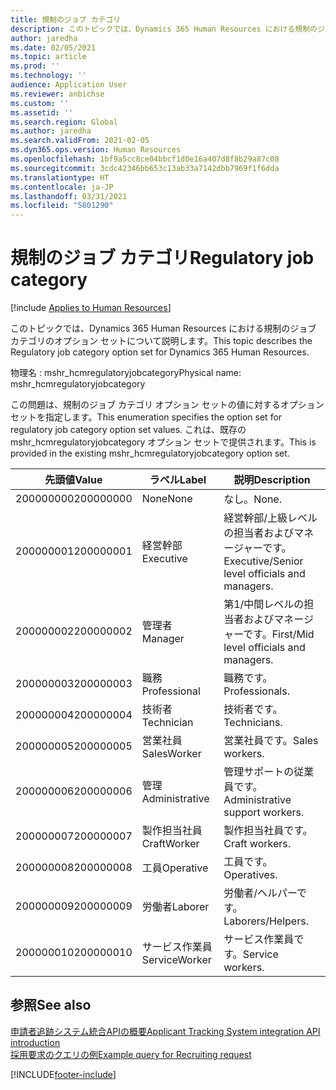 ```yaml
---
title: 規制のジョブ カテゴリ
description: このトピックでは、Dynamics 365 Human Resources における規制のジョブ カテゴリのオプション セットについて説明します。
author: jaredha
ms.date: 02/05/2021
ms.topic: article
ms.prod: ''
ms.technology: ''
audience: Application User
ms.reviewer: anbichse
ms.custom: ''
ms.assetid: ''
ms.search.region: Global
ms.author: jaredha
ms.search.validFrom: 2021-02-05
ms.dyn365.ops.version: Human Resources
ms.openlocfilehash: 1bf9a5cc8ce04bbcf1d0e16a407d8f8b29a87c08
ms.sourcegitcommit: 3cdc42346bb653c13ab33a7142dbb7969f1f6dda
ms.translationtype: HT
ms.contentlocale: ja-JP
ms.lasthandoff: 03/31/2021
ms.locfileid: "5801290"
---
```

# <a name="regulatory-job-category"></a><span data-ttu-id="6a676-103">規制のジョブ カテゴリ</span><span class="sxs-lookup"><span data-stu-id="6a676-103">Regulatory job category</span></span>

[!include [Applies to Human Resources](../includes/applies-to-hr.md)]

<span data-ttu-id="6a676-104">このトピックでは、Dynamics 365 Human Resources における規制のジョブ カテゴリのオプション セットについて説明します。</span><span class="sxs-lookup"><span data-stu-id="6a676-104">This topic describes the Regulatory job category option set for Dynamics 365 Human Resources.</span></span>

<span data-ttu-id="6a676-105">物理名 : mshr_hcmregulatoryjobcategory</span><span class="sxs-lookup"><span data-stu-id="6a676-105">Physical name: mshr_hcmregulatoryjobcategory</span></span>

<span data-ttu-id="6a676-106">この問題は、規制のジョブ カテゴリ オプション セットの値に対するオプション セットを指定します。</span><span class="sxs-lookup"><span data-stu-id="6a676-106">This enumeration specifies the option set for regulatory job category option set values.</span></span> <span data-ttu-id="6a676-107">これは、既存の mshr_hcmregulatoryjobcategory オプション セットで提供されます。</span><span class="sxs-lookup"><span data-stu-id="6a676-107">This is provided in the existing mshr_hcmregulatoryjobcategory option set.</span></span>

| <span data-ttu-id="6a676-108">先頭値</span><span class="sxs-lookup"><span data-stu-id="6a676-108">Value</span></span> | <span data-ttu-id="6a676-109">ラベル</span><span class="sxs-lookup"><span data-stu-id="6a676-109">Label</span></span> | <span data-ttu-id="6a676-110">説明</span><span class="sxs-lookup"><span data-stu-id="6a676-110">Description</span></span> |
| --- | --- | --- |
| <span data-ttu-id="6a676-111">200000000</span><span class="sxs-lookup"><span data-stu-id="6a676-111">200000000</span></span> | <span data-ttu-id="6a676-112">None</span><span class="sxs-lookup"><span data-stu-id="6a676-112">None</span></span> | <span data-ttu-id="6a676-113">なし。</span><span class="sxs-lookup"><span data-stu-id="6a676-113">None.</span></span> |
| <span data-ttu-id="6a676-114">200000001</span><span class="sxs-lookup"><span data-stu-id="6a676-114">200000001</span></span> | <span data-ttu-id="6a676-115">経営幹部</span><span class="sxs-lookup"><span data-stu-id="6a676-115">Executive</span></span> | <span data-ttu-id="6a676-116">経営幹部/上級レベルの担当者およびマネージャーです。</span><span class="sxs-lookup"><span data-stu-id="6a676-116">Executive/Senior level officials and managers.</span></span> |
| <span data-ttu-id="6a676-117">200000002</span><span class="sxs-lookup"><span data-stu-id="6a676-117">200000002</span></span> | <span data-ttu-id="6a676-118">管理者</span><span class="sxs-lookup"><span data-stu-id="6a676-118">Manager</span></span> | <span data-ttu-id="6a676-119">第1/中間レベルの担当者およびマネージャーです。</span><span class="sxs-lookup"><span data-stu-id="6a676-119">First/Mid level officials and managers.</span></span> |
| <span data-ttu-id="6a676-120">200000003</span><span class="sxs-lookup"><span data-stu-id="6a676-120">200000003</span></span> | <span data-ttu-id="6a676-121">職務</span><span class="sxs-lookup"><span data-stu-id="6a676-121">Professional</span></span> | <span data-ttu-id="6a676-122">職務です。</span><span class="sxs-lookup"><span data-stu-id="6a676-122">Professionals.</span></span> |
| <span data-ttu-id="6a676-123">200000004</span><span class="sxs-lookup"><span data-stu-id="6a676-123">200000004</span></span> | <span data-ttu-id="6a676-124">技術者</span><span class="sxs-lookup"><span data-stu-id="6a676-124">Technician</span></span> | <span data-ttu-id="6a676-125">技術者です。</span><span class="sxs-lookup"><span data-stu-id="6a676-125">Technicians.</span></span> |
| <span data-ttu-id="6a676-126">200000005</span><span class="sxs-lookup"><span data-stu-id="6a676-126">200000005</span></span> | <span data-ttu-id="6a676-127">営業社員</span><span class="sxs-lookup"><span data-stu-id="6a676-127">SalesWorker</span></span> | <span data-ttu-id="6a676-128">営業社員です。</span><span class="sxs-lookup"><span data-stu-id="6a676-128">Sales workers.</span></span> |
| <span data-ttu-id="6a676-129">200000006</span><span class="sxs-lookup"><span data-stu-id="6a676-129">200000006</span></span> | <span data-ttu-id="6a676-130">管理</span><span class="sxs-lookup"><span data-stu-id="6a676-130">Administrative</span></span> | <span data-ttu-id="6a676-131">管理サポートの従業員です。</span><span class="sxs-lookup"><span data-stu-id="6a676-131">Administrative support workers.</span></span> |
| <span data-ttu-id="6a676-132">200000007</span><span class="sxs-lookup"><span data-stu-id="6a676-132">200000007</span></span> | <span data-ttu-id="6a676-133">製作担当社員</span><span class="sxs-lookup"><span data-stu-id="6a676-133">CraftWorker</span></span> | <span data-ttu-id="6a676-134">製作担当社員です。</span><span class="sxs-lookup"><span data-stu-id="6a676-134">Craft workers.</span></span> |
| <span data-ttu-id="6a676-135">200000008</span><span class="sxs-lookup"><span data-stu-id="6a676-135">200000008</span></span> | <span data-ttu-id="6a676-136">工員</span><span class="sxs-lookup"><span data-stu-id="6a676-136">Operative</span></span> | <span data-ttu-id="6a676-137">工員です。</span><span class="sxs-lookup"><span data-stu-id="6a676-137">Operatives.</span></span> |
| <span data-ttu-id="6a676-138">200000009</span><span class="sxs-lookup"><span data-stu-id="6a676-138">200000009</span></span> | <span data-ttu-id="6a676-139">労働者</span><span class="sxs-lookup"><span data-stu-id="6a676-139">Laborer</span></span> | <span data-ttu-id="6a676-140">労働者/ヘルパーです。</span><span class="sxs-lookup"><span data-stu-id="6a676-140">Laborers/Helpers.</span></span> |
| <span data-ttu-id="6a676-141">200000010</span><span class="sxs-lookup"><span data-stu-id="6a676-141">200000010</span></span> | <span data-ttu-id="6a676-142">サービス作業員</span><span class="sxs-lookup"><span data-stu-id="6a676-142">ServiceWorker</span></span> | <span data-ttu-id="6a676-143">サービス作業員です。</span><span class="sxs-lookup"><span data-stu-id="6a676-143">Service workers.</span></span> |

## <a name="see-also"></a><span data-ttu-id="6a676-144">参照</span><span class="sxs-lookup"><span data-stu-id="6a676-144">See also</span></span>

[<span data-ttu-id="6a676-145">申請者追跡システム統合APIの概要</span><span class="sxs-lookup"><span data-stu-id="6a676-145">Applicant Tracking System integration API introduction</span></span>](hr-admin-integration-ats-api-introduction.md)<br>
[<span data-ttu-id="6a676-146">採用要求のクエリの例</span><span class="sxs-lookup"><span data-stu-id="6a676-146">Example query for Recruiting request</span></span>](hr-admin-integration-ats-api-recruiting-request-example-query.md)


[!INCLUDE[footer-include](../includes/footer-banner.md)]